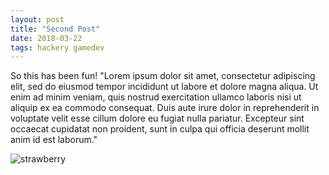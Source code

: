 ```yaml
---
layout: post
title: "Second Post"
date: 2018-03-22
tags: hackery gamedev
---
```


So this has been fun!
"Lorem ipsum dolor sit amet, consectetur adipiscing elit, sed do eiusmod tempor incididunt ut labore et dolore magna aliqua. Ut enim ad minim veniam, quis nostrud exercitation ullamco laboris nisi ut aliquip ex ea commodo consequat. Duis aute irure dolor in reprehenderit in voluptate velit esse cillum dolore eu fugiat nulla pariatur. Excepteur sint occaecat cupidatat non proident, sunt in culpa qui officia deserunt mollit anim id est laborum."

![strawberry](https://media.giphy.com/media/26gsvMur6kjGr7EL6/giphy.gif)
